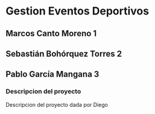 # Gestion Eventos Deportivos

## Marcos Canto Moreno 1

## Sebastián Bohórquez Torres 2
## Pablo García Mangana 3

### **Descripcion del proyecto**
Descripcion del proyecto dada por Diego
